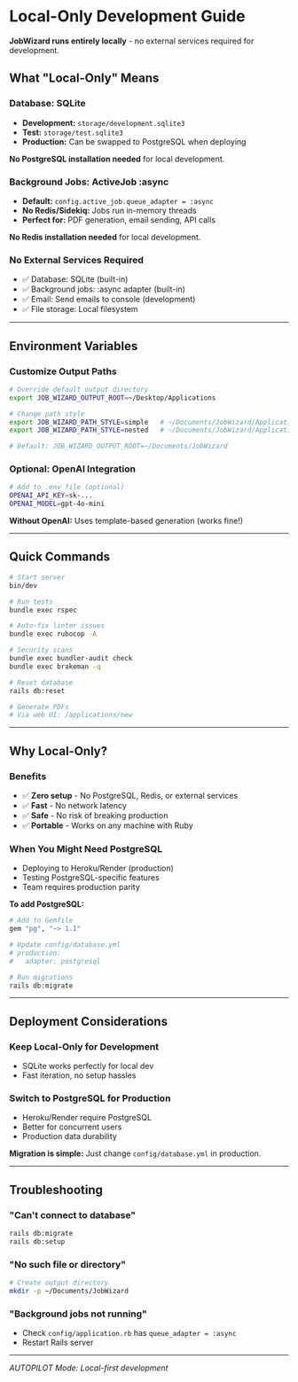 # Local-Only Development Guide

**JobWizard runs entirely locally** - no external services required for development.

## What "Local-Only" Means

### Database: SQLite
- **Development:** `storage/development.sqlite3`
- **Test:** `storage/test.sqlite3`
- **Production:** Can be swapped to PostgreSQL when deploying

**No PostgreSQL installation needed** for local development.

### Background Jobs: ActiveJob :async
- **Default:** `config.active_job.queue_adapter = :async`
- **No Redis/Sidekiq:** Jobs run in-memory threads
- **Perfect for:** PDF generation, email sending, API calls

**No Redis installation needed** for local development.

### No External Services Required
- ✅ Database: SQLite (built-in)
- ✅ Background jobs: :async adapter (built-in)
- ✅ Email: Send emails to console (development)
- ✅ File storage: Local filesystem

---

## Environment Variables

### Customize Output Paths

```bash
# Override default output directory
export JOB_WIZARD_OUTPUT_ROOT=~/Desktop/Applications

# Change path style
export JOB_WIZARD_PATH_STYLE=simple   # ~/Documents/JobWizard/Applications/Company-Role/
export JOB_WIZARD_PATH_STYLE=nested   # ~/Documents/JobWizard/Applications/Company/Role/YYYY-MM-DD/

# Default: JOB_WIZARD_OUTPUT_ROOT=~/Documents/JobWizard
```

### Optional: OpenAI Integration

```bash
# Add to .env file (optional)
OPENAI_API_KEY=sk-...
OPENAI_MODEL=gpt-4o-mini
```

**Without OpenAI:** Uses template-based generation (works fine!)

---

## Quick Commands

```bash
# Start server
bin/dev

# Run tests
bundle exec rspec

# Auto-fix linter issues
bundle exec rubocop -A

# Security scans
bundle exec bundler-audit check
bundle exec brakeman -q

# Reset database
rails db:reset

# Generate PDFs
# Via web UI: /applications/new
```

---

## Why Local-Only?

### Benefits
- ✅ **Zero setup** - No PostgreSQL, Redis, or external services
- ✅ **Fast** - No network latency
- ✅ **Safe** - No risk of breaking production
- ✅ **Portable** - Works on any machine with Ruby

### When You Might Need PostgreSQL
- Deploying to Heroku/Render (production)
- Testing PostgreSQL-specific features
- Team requires production parity

**To add PostgreSQL:**
```bash
# Add to Gemfile
gem "pg", "~> 1.1"

# Update config/database.yml
# production:
#   adapter: postgresql

# Run migrations
rails db:migrate
```

---

## Deployment Considerations

### Keep Local-Only for Development
- SQLite works perfectly for local dev
- Fast iteration, no setup hassles

### Switch to PostgreSQL for Production
- Heroku/Render require PostgreSQL
- Better for concurrent users
- Production data durability

**Migration is simple:** Just change `config/database.yml` in production.

---

## Troubleshooting

### "Can't connect to database"
```bash
rails db:migrate
rails db:setup
```

### "No such file or directory"
```bash
# Create output directory
mkdir -p ~/Documents/JobWizard
```

### "Background jobs not running"
- Check `config/application.rb` has `queue_adapter = :async`
- Restart Rails server

---

*AUTOPILOT Mode: Local-first development*



